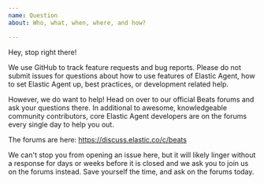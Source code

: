 ```yaml
---
name: Question
about: Who, what, when, where, and how?

---
```


Hey, stop right there!

We use GitHub to track feature requests and bug reports. Please do not submit issues for questions about how to use features of Elastic Agent, how to set Elastic Agent up, best practices, or development related help.

However, we do want to help! Head on over to our official Beats forums and ask
your questions there. In additional to awesome, knowledgeable community
contributors, core Elastic Agent developers are on the forums every single day to help
you out.

The forums are here: https://discuss.elastic.co/c/beats

We can't stop you from opening an issue here, but it will likely linger without a response for days or weeks before it is closed and we ask you to join us on the forums instead. Save yourself the time, and ask on the forums today.
